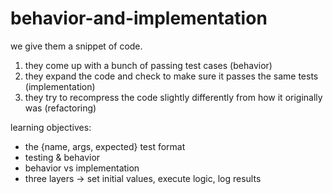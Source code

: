 # behavior-and-implementation

we give them a snippet of code.  
1. they come up with a bunch of passing test cases (behavior)
2. they expand the code and check to make sure it passes the same tests (implementation)
3. they try to recompress the code slightly differently from how it originally was (refactoring)

learning objectives:
* the {name, args, expected} test format
* testing & behavior
* behavior vs implementation
* three layers -> set initial values, execute logic, log results
